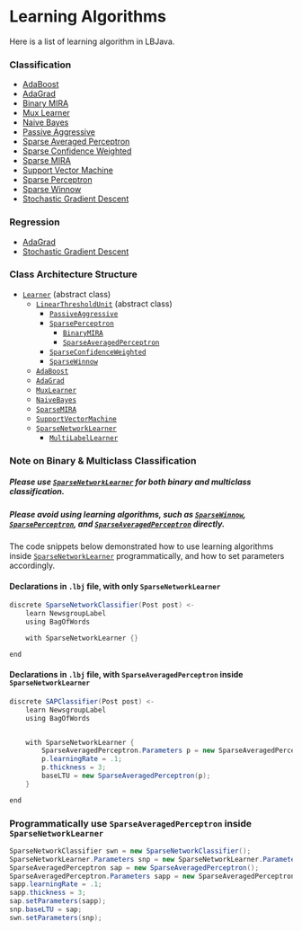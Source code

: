 # Learning Algorithms

Here is a list of learning algorithm in LBJava.

### Classification

* [AdaBoost](https://github.com/IllinoisCogComp/lbjava/blob/master/lbjava/src/main/java/edu/illinois/cs/cogcomp/lbjava/learn/AdaBoost.java)
* [AdaGrad]()
* [Binary MIRA](https://github.com/IllinoisCogComp/lbjava/blob/master/lbjava/src/main/java/edu/illinois/cs/cogcomp/lbjava/learn/BinaryMIRA.java)
* [Mux Learner](https://github.com/IllinoisCogComp/lbjava/blob/master/lbjava/src/main/java/edu/illinois/cs/cogcomp/lbjava/learn/MuxLearner.java)
* [Naive Bayes](https://github.com/IllinoisCogComp/lbjava/blob/master/lbjava/src/main/java/edu/illinois/cs/cogcomp/lbjava/learn/NaiveBayes.java)
* [Passive Aggressive](https://github.com/IllinoisCogComp/lbjava/blob/master/lbjava/src/main/java/edu/illinois/cs/cogcomp/lbjava/learn/PassiveAggressive.java)
* [Sparse Averaged Perceptron](https://github.com/IllinoisCogComp/lbjava/blob/master/lbjava/src/main/java/edu/illinois/cs/cogcomp/lbjava/learn/SparseAveragedPerceptron.java)
* [Sparse Confidence Weighted](https://github.com/IllinoisCogComp/lbjava/blob/master/lbjava/src/main/java/edu/illinois/cs/cogcomp/lbjava/learn/SparseConfidenceWeighted.java)
* [Sparse MIRA](https://github.com/IllinoisCogComp/lbjava/blob/master/lbjava/src/main/java/edu/illinois/cs/cogcomp/lbjava/learn/SparseMIRA.java)
* [Support Vector Machine](https://github.com/IllinoisCogComp/lbjava/blob/master/lbjava/src/main/java/edu/illinois/cs/cogcomp/lbjava/learn/SupportVectorMachine.java)
* [Sparse Perceptron](https://github.com/IllinoisCogComp/lbjava/blob/master/lbjava/src/main/java/edu/illinois/cs/cogcomp/lbjava/learn/SparsePerceptron.java)
* [Sparse Winnow](https://github.com/IllinoisCogComp/lbjava/blob/master/lbjava/src/main/java/edu/illinois/cs/cogcomp/lbjava/learn/SparseWinnow.java)
* [Stochastic Gradient Descent]()



### Regression

* [AdaGrad](https://github.com/IllinoisCogComp/lbjava/blob/master/lbjava/src/main/java/edu/illinois/cs/cogcomp/lbjava/learn/AdaGrad.java)
* [Stochastic Gradient Descent](https://github.com/IllinoisCogComp/lbjava/blob/master/lbjava/src/main/java/edu/illinois/cs/cogcomp/lbjava/learn/StochasticGradientDescent.java)

### Class Architecture Structure

* [`Learner`](https://github.com/IllinoisCogComp/lbjava/blob/master/lbjava/src/main/java/edu/illinois/cs/cogcomp/lbjava/learn/Learner.java) (abstract class)
    * [`LinearThresholdUnit`](https://github.com/IllinoisCogComp/lbjava/blob/master/lbjava/src/main/java/edu/illinois/cs/cogcomp/lbjava/learn/LinearThresholdUnit.java) (abstract class)
        * [`PassiveAggressive`](https://github.com/IllinoisCogComp/lbjava/blob/master/lbjava/src/main/java/edu/illinois/cs/cogcomp/lbjava/learn/PassiveAggressive.java)
        * [`SparsePerceptron`](https://github.com/IllinoisCogComp/lbjava/blob/master/lbjava/src/main/java/edu/illinois/cs/cogcomp/lbjava/learn/SparsePerceptron.java)
            * [`BinaryMIRA`](https://github.com/IllinoisCogComp/lbjava/blob/master/lbjava/src/main/java/edu/illinois/cs/cogcomp/lbjava/learn/BinaryMIRA.java)
            * [`SparseAveragedPerceptron`](https://github.com/IllinoisCogComp/lbjava/blob/master/lbjava/src/main/java/edu/illinois/cs/cogcomp/lbjava/learn/SparseAveragedPerceptron.java)
        * [`SparseConfidenceWeighted`](https://github.com/IllinoisCogComp/lbjava/blob/master/lbjava/src/main/java/edu/illinois/cs/cogcomp/lbjava/learn/SparseConfidenceWeighted.java)
        * [`SparseWinnow`](https://github.com/IllinoisCogComp/lbjava/blob/master/lbjava/src/main/java/edu/illinois/cs/cogcomp/lbjava/learn/SparseWinnow.java)
    * [`AdaBoost`](https://github.com/IllinoisCogComp/lbjava/blob/master/lbjava/src/main/java/edu/illinois/cs/cogcomp/lbjava/learn/AdaBoost.java)
    * [`AdaGrad`]()
    * [`MuxLearner`](https://github.com/IllinoisCogComp/lbjava/blob/master/lbjava/src/main/java/edu/illinois/cs/cogcomp/lbjava/learn/MuxLearner.java)
    * [`NaiveBayes`](https://github.com/IllinoisCogComp/lbjava/blob/master/lbjava/src/main/java/edu/illinois/cs/cogcomp/lbjava/learn/NaiveBayes.java)
    * [`SparseMIRA`](https://github.com/IllinoisCogComp/lbjava/blob/master/lbjava/src/main/java/edu/illinois/cs/cogcomp/lbjava/learn/SparseMIRA.java)
    * [`SupportVectorMachine`](https://github.com/IllinoisCogComp/lbjava/blob/master/lbjava/src/main/java/edu/illinois/cs/cogcomp/lbjava/learn/SupportVectorMachine.java)
    * [`SparseNetworkLearner`](https://github.com/IllinoisCogComp/lbjava/blob/master/lbjava/src/main/java/edu/illinois/cs/cogcomp/lbjava/learn/SparseNetworkLearner.java)    
        * [`MultiLabelLearner`](https://github.com/IllinoisCogComp/lbjava/blob/master/lbjava/src/main/java/edu/illinois/cs/cogcomp/lbjava/learn/MultiLabelLearner.java)
        
### Note on Binary & Multiclass Classification

##### Please use [`SparseNetworkLearner`](https://github.com/IllinoisCogComp/lbjava/blob/master/lbjava/src/main/java/edu/illinois/cs/cogcomp/lbjava/learn/SparseNetworkLearner.java) for both binary and multiclass classification.

##### Please avoid using learning algorithms, such as [`SparseWinnow`](https://github.com/IllinoisCogComp/lbjava/blob/master/lbjava/src/main/java/edu/illinois/cs/cogcomp/lbjava/learn/SparseWinnow.java), [`SparsePerceptron`](https://github.com/IllinoisCogComp/lbjava/blob/master/lbjava/src/main/java/edu/illinois/cs/cogcomp/lbjava/learn/SparsePerceptron.java), and [`SparseAveragedPerceptron`](https://github.com/IllinoisCogComp/lbjava/blob/master/lbjava/src/main/java/edu/illinois/cs/cogcomp/lbjava/learn/SparseAveragedPerceptron.java) directly.

The code snippets below demonstrated how to use learning algorithms inside [`SparseNetworkLearner`](https://github.com/IllinoisCogComp/lbjava/blob/master/lbjava/src/main/java/edu/illinois/cs/cogcomp/lbjava/learn/SparseNetworkLearner.java) programmatically, and how to set parameters accordingly.

#### Declarations in `.lbj` file, with only `SparseNetworkLearner`
```java
discrete SparseNetworkClassifier(Post post) <-
    learn NewsgroupLabel
    using BagOfWords

    with SparseNetworkLearner {}

end
```

#### Declarations in `.lbj` file, with `SparseAveragedPerceptron` inside `SparseNetworkLearner`
```java
discrete SAPClassifier(Post post) <-
    learn NewsgroupLabel
    using BagOfWords


    with SparseNetworkLearner {
        SparseAveragedPerceptron.Parameters p = new SparseAveragedPerceptron.Parameters();
        p.learningRate = .1;
        p.thickness = 3;
        baseLTU = new SparseAveragedPerceptron(p);
    }

end
```

### Programmatically use `SparseAveragedPerceptron` inside `SparseNetworkLearner`
```java
SparseNetworkClassifier swn = new SparseNetworkClassifier();
SparseNetworkLearner.Parameters snp = new SparseNetworkLearner.Parameters();
SparseAveragedPerceptron sap = new SparseAveragedPerceptron();
SparseAveragedPerceptron.Parameters sapp = new SparseAveragedPerceptron.Paramters();
sapp.learningRate = .1;
sapp.thickness = 3;
sap.setParameters(sapp);
snp.baseLTU = sap;
swn.setParameters(snp);
```